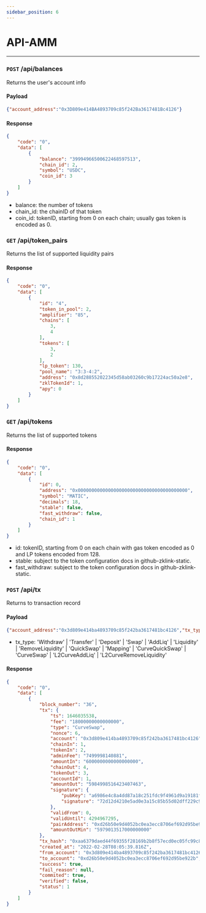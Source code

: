 ```yaml
---
sidebar_position: 6
---
```


# API-AMM

---
### `POST` /api/balances

Returns the user's account info

#### Payload

```json
{"account_address":"0x3D809e414BA4893709c85f242Ba3617481Bc4126"}
```

#### Response

```json
{
    "code": "0",
    "data": [
        {
            "balance": "39994966500622468597513",
            "chain_id": 2,
            "symbol": "USDC",
            "coin_id": 3
        }
    ]
}
```
- balance: the number of tokens
- chain_id: the chainID of that token
- coin_id: tokenID, starting from 0 on each chain; usually gas token is encoded as 0.


### `GET` /api/token_pairs

Returns the list of supported liquidity pairs

#### Response

```json
{
    "code": "0",
    "data": [
        {
            "id": "4",
            "token_in_pool": 2,
            "amplifier": "85",
            "chains": [
                3,
                4
            ],
            "tokens": [
                3,
                2
            ],
            "lp_token": 130,
            "pool_name": "3:3-4:2",
            "address": "0x8d288552022345d58ab03260c9b17224ac50a2e8",
            "zklTokenId": 1,
            "apy": 0
        }
    ]
}
```


### `GET` /api/tokens

Returns the list of supported tokens

#### Response

```json
{
    "code": "0",
    "data": [
        {
            "id": 0,
            "address": "0x0000000000000000000000000000000000000000",
            "symbol": "MATIC",
            "decimals": 18,
            "stable": false,
            "fast_withdraw": false,
            "chain_id": 1
        }
    ]
}
```
- id: tokenID, starting from 0 on each chain with gas token encoded as 0 and LP tokens encoded from 128.
- stable: subject to the token configuration docs in github-zklink-static.
- fast_withdraw: subject to the token configuration docs in github-zklink-static.



### `POST` /api/tx

Returns to transaction record

#### Payload

```json
{"account_address":"0x3d809e414ba4893709c85f242ba3617481bc4126","tx_type":"CurveSwap","count":10}
```

- tx_type: 'Withdraw' | 'Transfer' | 'Deposit' | 'Swap' | 'AddLiq' | 'Liquidity' | 'RemoveLiquidity' | 'QuickSwap' | 'Mapping' | 'CurveQuickSwap' | 'CurveSwap' | 'L2CurveAddLiq' | 'L2CurveRemoveLiquidity'

#### Response

```json
{
    "code": "0",
    "data": [
        {
            "block_number": "36",
            "tx": {
                "ts": 1646035538,
                "fee": "18000000000000000",
                "type": "CurveSwap",
                "nonce": 6,
                "account": "0x3d809e414ba4893709c85f242ba3617481bc4126",
                "chainIn": 1,
                "tokenIn": 2,
                "adminFee": "7499998140881",
                "amountIn": "6000000000000000000",
                "chainOut": 4,
                "tokenOut": 3,
                "accountId": 1,
                "amountOut": "5984998516423407463",
                "signature": {
                    "pubKey": "a6986e4c8a4dd87a18c251fdc9f4961d9a19181facee1dc444d149a80997d022",
                    "signature": "72d12d4210e5ad0e3a15c85b55d02dff229c90b559acb8bceabb4337f8980a2d09a5e7100efb9f97c1a6a8d32df61df84238e5764570acefc824566125f7cc01"
                },
                "validFrom": 0,
                "validUntil": 4294967295,
                "pairAddress": "0xd26b50e9d4052bc0ea3ecc8706ef692d95be922b",
                "amountOutMin": "5979013517000000000"
            },
            "tx_hash": "0xaa6379daed44f69355f28169b2b8f57ecd0ec05fc99c858b1bdf9d6c2b6e88ea",
            "created_at": "2022-02-28T08:05:39.816Z",
            "from_account": "0x3d809e414ba4893709c85f242ba3617481bc4126",
            "to_account": "0xd26b50e9d4052bc0ea3ecc8706ef692d95be922b",
            "success": true,
            "fail_reason": null,
            "commited": true,
            "verified": false,
            "status": 1
        }
    ]
}
```
